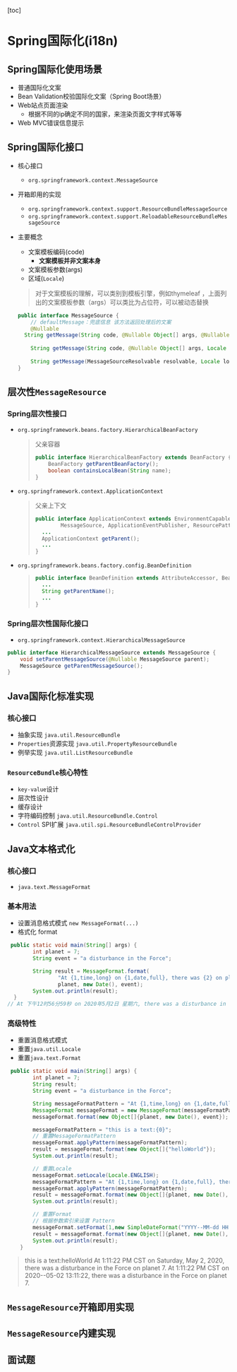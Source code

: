 [toc]

# Spring国际化(i18n)

## Spring国际化使用场景

+ 普通国际化文案
+ Bean Validation校验国际化文案（Spring Boot场景）
+ Web站点页面渲染
  + 根据不同的ip确定不同的国家，来渲染页面文字样式等等
+ Web MVC错误信息提示

## Spring国际化接口

+ 核心接口 

  + `org.springframework.context.MessageSource`

+ 开箱即用的实现

  + `org.springframework.context.support.ResourceBundleMessageSource`
  + `org.springframework.context.support.ReloadableResourceBundleMessageSource`

+ 主要概念

  + 文案模板编码(code)
    + **文案模板并非文案本身**
  + 文案模板参数(args)
  + 区域(`Locale`)

  > 对于文案模板的理解，可以类别到模板引擎，例如thymeleaf ，上面列出的文案模板参数（args）可以类比为占位符，可以被动态替换

  ```java
  public interface MessageSource {
      // defaultMessage：兜底信息 该方法返回处理后的文案
      @Nullable
  	String getMessage(String code, @Nullable Object[] args, @Nullable String defaultMessage , Locale locale);
      
      String getMessage(String code, @Nullable Object[] args, Locale locale) throws NoSuchMessageException;
      
      String getMessage(MessageSourceResolvable resolvable, Locale locale) throws NoSuchMessageException;
  }
  ```

## 层次性`MessageResource`

### Spring层次性接口

+ `org.springframework.beans.factory.HierarchicalBeanFactory`

  > 父亲容器
  >
  > ```java
  > public interface HierarchicalBeanFactory extends BeanFactory {
  >     BeanFactory getParentBeanFactory();
  >     boolean containsLocalBean(String name);
  > }
  > ```

+ `org.springframework.context.ApplicationContext`

  > 父亲上下文
  >
  > ```java
  > public interface ApplicationContext extends EnvironmentCapable, ListableBeanFactory, HierarchicalBeanFactory,
  > 		MessageSource, ApplicationEventPublisher, ResourcePatternResolver {
  >   ...
  >   ApplicationContext getParent();    
  >   ...    
  > }
  > ```

+ `org.springframework.beans.factory.config.BeanDefinition`

  > ```java
  > public interface BeanDefinition extends AttributeAccessor, BeanMetadataElement {
  >   ...
  >   String getParentName();  
  >   ...   
  > }
  > ```

### Spring层次性国际化接口

+ `org.springframework.context.HierarchicalMessageSource`

```java
public interface HierarchicalMessageSource extends MessageSource {
    void setParentMessageSource(@Nullable MessageSource parent);
    MessageSource getParentMessageSource();
}
```

## Java国际化标准实现

### 核心接口

+ 抽象实现   `java.util.ResourceBundle`
+ `Properties`资源实现     `java.util.PropertyResourceBundle`
+ 例举实现 `java.util.ListResourceBundle`

### `ResourceBundle`核心特性

+ `key-value`设计
+ 层次性设计
+ 缓存设计
+ 字符编码控制    `java.util.ResourceBundle.Control`
+ `Control` SPI扩展     `java.util.spi.ResourceBundleControlProvider`

## Java文本格式化

### 核心接口

+ `java.text.MessageFormat`

### 基本用法

+ 设置消息格式模式  `new MessageFormat(...)`
+ 格式化  format

```java
 public static void main(String[] args) {
        int planet = 7;
        String event = "a disturbance in the Force";

        String result = MessageFormat.format(
                "At {1,time,long} on {1,date,full}, there was {2} on planet {0,number,integer}.",
                planet, new Date(), event);
        System.out.println(result);
  }
// At 下午12时56分59秒 on 2020年5月2日 星期六, there was a disturbance in the Force on planet // 7.
```

### 高级特性

+ 重置消息格式模式
+ 重置`java.util.Locale`
+ 重置`java.text.Format`

```java
 public static void main(String[] args) {
        int planet = 7;
        String result;
        String event = "a disturbance in the Force";

        String messageFormatPattern = "At {1,time,long} on {1,date,full}, there was {2} on planet {0,number,integer}.";
        MessageFormat messageFormat = new MessageFormat(messageFormatPattern);
        messageFormat.format(new Object[]{planet, new Date(), event});

        messageFormatPattern = "this is a text:{0}";
        // 重置MessageFormatPattern
        messageFormat.applyPattern(messageFormatPattern);
        result = messageFormat.format(new Object[]{"helloWorld"});
        System.out.println(result);

        // 重置Locale
        messageFormat.setLocale(Locale.ENGLISH);
        messageFormatPattern = "At {1,time,long} on {1,date,full}, there was {2} on planet {0,number,integer}.";
        messageFormat.applyPattern(messageFormatPattern);
        result = messageFormat.format(new Object[]{planet, new Date(), event});
        System.out.println(result);

        // 重置Format
        // 根据参数索引来设置 Pattern
        messageFormat.setFormat(1,new SimpleDateFormat("YYYY--MM-dd HH:mm:ss"));
        result = messageFormat.format(new Object[]{planet, new Date(), event});
        System.out.println(result);
    }
```

> this is a text:helloWorld
> At 1:11:22 PM CST on Saturday, May 2, 2020, there was a disturbance in the Force on planet 7.
> At 1:11:22 PM CST on 2020--05-02 13:11:22, there was a disturbance in the Force on planet 7.

## `MessageResource`开箱即用实现

## `MessageResource`内建实现

## 面试题
